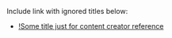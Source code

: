 Include link with ignored titles below:

* [!Some title just for content creator reference](some-file.md)

